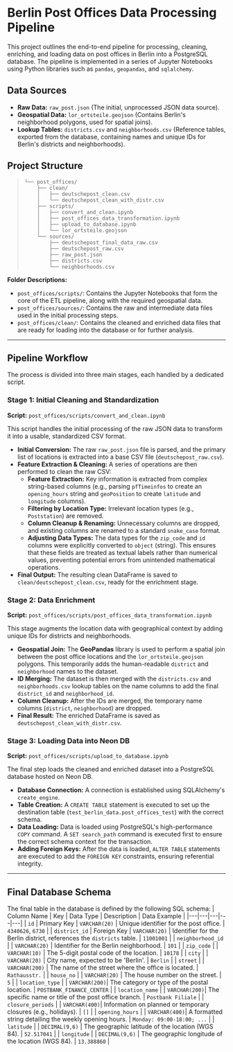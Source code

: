 # Berlin Post Offices Data Processing Pipeline

This project outlines the end-to-end pipeline for processing, cleaning, enriching, and loading data on post offices in Berlin into a PostgreSQL database. The pipeline is implemented in a series of Jupyter Notebooks using Python libraries such as `pandas`, `geopandas`, and `sqlalchemy`.

## Data Sources
- **Raw Data:** `raw_post.json` (The initial, unprocessed JSON data source).
- **Geospatial Data:** `lor_ortsteile.geojson` (Contains Berlin's neighborhood polygons, used for spatial joins).
- **Lookup Tables:** `districts.csv` and `neighborhoods.csv` (Reference tables, exported from the database, containing names and unique IDs for Berlin's districts and neighborhoods).

## Project Structure

> ```text
> └── post_offices/
>     ├── clean/
>     │   ├── deutschepost_clean.csv
>     │   └── deutschepost_clean_with_distr.csv
>     ├── scripts/
>     │   ├── convert_and_clean.ipynb
>     │   ├── post_offices_data_transformation.ipynb
>     │   ├── upload_to_database.ipynb
>     │   └── lor_ortsteile.geojson
>     └── sources/
>         ├── deutschepost_final_data_raw.csv
>         ├── deutschepost_raw.csv
>         ├── raw_post.json
>         ├── districts.csv
>         └── neighborhoods.csv
> ```

**Folder Descriptions:**
- `post_offices/scripts/`: Contains the Jupyter Notebooks that form the core of the ETL pipeline, along with the required geospatial data.
- `post_offices/sources/`: Contains the raw and intermediate data files used in the initial processing steps.
- `post_offices/clean/`: Contains the cleaned and enriched data files that are ready for loading into the database or for further analysis.

---
## Pipeline Workflow

The process is divided into three main stages, each handled by a dedicated script.

### Stage 1: Initial Cleaning and Standardization
**Script:** `post_offices/scripts/convert_and_clean.ipynb`

This script handles the initial processing of the raw JSON data to transform it into a usable, standardized CSV format.
* **Initial Conversion:** The raw `raw_post.json` file is parsed, and the primary list of locations is extracted into a base CSV file (`deutschepost_raw.csv`).
* **Feature Extraction & Cleaning:** A series of operations are then performed to clean the raw CSV:
    * **Feature Extraction:** Key information is extracted from complex string-based columns (e.g., parsing `pfTimeinfos` to create an `opening_hours` string and `geoPosition` to create `latitude` and `longitude` columns).
    * **Filtering by Location Type:** Irrelevant location types (e.g., `Poststation`) are removed.
    * **Column Cleanup & Renaming:** Unnecessary columns are dropped, and existing columns are renamed to a standard `snake_case` format.
    * **Adjusting Data Types:** The data types for the `zip_code` and `id` columns were explicitly converted to `object` (string). This ensures that these fields are treated as textual labels rather than numerical values, preventing potential errors from unintended mathematical operations.
* **Final Output:** The resulting clean DataFrame is saved to `clean/deutschepost_clean.csv`, ready for the enrichment stage.

### Stage 2: Data Enrichment
**Script:** `post_offices/scripts/post_offices_data_transformation.ipynb`

This stage augments the location data with geographical context by adding unique IDs for districts and neighborhoods.
* **Geospatial Join:** The **GeoPandas** library is used to perform a spatial join between the post office locations and the `lor_ortsteile.geojson` polygons. This temporarily adds the human-readable `district` and `neighborhood` names to the dataset.
* **ID Merging:** The dataset is then merged with the `districts.csv` and `neighborhoods.csv` lookup tables on the name columns to add the final `district_id` and `neighborhood_id`.
* **Column Cleanup:** After the IDs are merged, the temporary name columns (`district`, `neighborhood`) are dropped.
* **Final Result:** The enriched DataFrame is saved as `deutschepost_clean_with_distr.csv`.

### Stage 3: Loading Data into Neon DB
**Script:** `post_offices/scripts/upload_to_database.ipynb`

The final step loads the cleaned and enriched dataset into a PostgreSQL database hosted on Neon DB.
* **Database Connection:** A connection is established using SQLAlchemy's `create_engine`.
* **Table Creation:** A `CREATE TABLE` statement is executed to set up the destination table (`test_berlin_data.post_offices_test`) with the correct schema.
* **Data Loading:** Data is loaded using PostgreSQL's high-performance `COPY` command. A `SET search_path` command is executed first to ensure the correct schema context for the transaction.
* **Adding Foreign Keys:** After the data is loaded, `ALTER TABLE` statements are executed to add the `FOREIGN KEY` constraints, ensuring referential integrity.

---
## Final Database Schema

The final table in the database is defined by the following SQL schema:
| Column Name | Key | Data Type | Description | Data Example |
|---|---|---|---|---|
| `id` | Primary Key | `VARCHAR(20)` | Unique identifier for the post office. | `4340626`, `6730` |
| `district_id` | Foreign Key | `VARCHAR(20)` | Identifier for the Berlin district, references the `districts` table. | `11001001` |
| `neighborhood_id` | | `VARCHAR(20)` | Identifier for the Berlin neighborhood. | `101` |
| `zip_code` | | `VARCHAR(10)` | The 5-digit postal code of the location. | `10178` |
| `city` | | `VARCHAR(20)` | City name, expected to be 'Berlin'. | `Berlin` |
| `street` | | `VARCHAR(200)` | The name of the street where the office is located. | `Rathausstr.` |
| `house_no` | | `VARCHAR(20)` | The house number on the street. | `5` |
| `location_type` | | `VARCHAR(200)`| The category or type of the postal location. | `POSTBANK_FINANCE_CENTER` |
| `location_name` | | `VARCHAR(200)`| The specific name or title of the post office branch. | `Postbank Filiale` |
| `closure_periods` | | `VARCHAR(400)`| Information on planned or temporary closures (e.g., holidays). | `[]` |
| `opening_hours` | | `VARCHAR(400)`| A formatted string detailing the weekly opening hours. | `Monday: 09:00-18:00; ...` |
| `latitude` | | `DECIMAL(9,6)` | The geographic latitude of the location (WGS 84). | `52.517041` |
| `longitude` | | `DECIMAL(9,6)` | The geographic longitude of the location (WGS 84). | `13.388860` |

